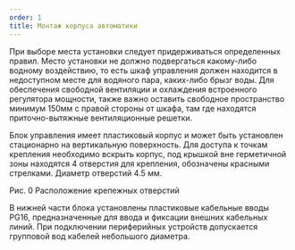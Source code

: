 ```yaml
---
order: 1
title: Монтаж корпуса автоматики
---
```


При выборе места установки следует придерживаться определенных правил. Место установки не должно подвергаться какому-либо водному воздействию, то есть шкаф управления должен находится в недоступном месте для водяного пара, каких-либо брызг воды. Для обеспечения свободной вентиляции и охлаждения встроенного регулятора мощности, также важно оставить свободное пространство минимум 150мм с правой стороны от шкафа, там где находятся приточно-вытяжные вентиляционные решетки.



Блок управления имеет пластиковый корпус и может быть установлен стационарно на вертикальную поверхность. Для доступа к точкам крепления необходимо вскрыть корпус, под крышкой вне герметичной зоны находятся 4 отверстия для крепления, обозначены красными стрелками. Диаметр отверстий 4.5 мм.



Рис. 0 Расположение крепежных отверстий



В нижней части блока установлены пластиковые кабельные вводы PG16, предназначенные для ввода и фиксации внешних кабельных линий. При подключении периферийных устройств допускается групповой вод кабелей небольшого диаметра. 